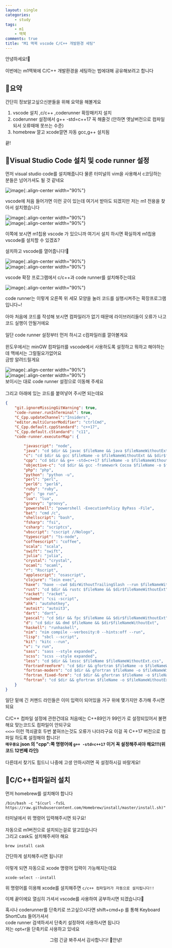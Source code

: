 ```yaml
---
layout: single
categories:
    - study
tags:
    - m1
    - 맥북
comments: true
title: "M1 맥북 vscode C/C++ 개발환경 세팅"
---
```


안녕하세요!👋<br>  
이번에는 m1맥북에 C/C++ 개발환경을 세팅하는 법에대해 공유해보려고 합니다<br>  

## 🙏요약
간단히 정보알고싶으신분들을 위해 요약을 해볼게요
1. vscode 설치 ,c/c++ ,coderunner 확장패키지 설치
2. coderunner 설정에서 g++ -std=c++17 꼭 해줄것 (안하면 옛날버전으로 컴파일되서 오류때매 못쓰는 수준)
3. homebrew 깔고 xcode깔면 자동 gcc,g++ 설치됨

끝!


## 📔Visual Studio Code 설치 및 code runner 설정
먼저 visual studio code를 설치해줍니다 물론 터미널의 vim을 사용해서 c코딩하는 분들은 넘어가셔도 될 것 같네요<br>  

![image](/assets/images/0628_1/vscode1.png){:.align-center width="90%"}  <br>

vscode에 처음 들어가면 이런 곳이 있는데 여기서 받아도 되겠지만 저는 m1 전용을 찾아서 설치했습니다<br>  

![image](/assets/images/0628_1/vscode2.png){:.align-center width="90%"}  <br>
![image](/assets/images/0628_1/vscode3.png){:.align-center width="90%"}  <br>

이쪽에 보시면 m1칩용 vscode 가 있으니까 여기서 설치 하시면 확실하게 m1칩용 vscode를 설치할 수 있겠죠? <br>  

설치하고 vscode를 열어줍니다!📖<br>  

![image](/assets/images/0628_1/vscode4.png){:.align-center width="90%"}  <br>
![image](/assets/images/0628_1/vscode5.png){:.align-center width="90%"}  <br>

vscode 확장 프로그램에서 c/c++과 code runner를 설치해주는데요<br>  

![image](/assets/images/0628_1/vscode6.png){:.align-center width="90%"}  <br>

code runner는 이렇게 오른쪽 위 세모 모양을 눌러 코드를 실행시켜주는 확장프로그램 입니다~!<br>  
아마 처음에 코드를 작성해 보시면 컴파일러가 없기 때문에 라이브러리들이 오류가 나고 코드 실행이 안될거에요<br>  
일단 code runner 설정부터 먼저 하시고 c컴파일러를 깔아볼게요<br>  
윈도우에서는 minGW 컴파일러를 vscode에서 사용하도록 설정하고 뭐하고 해야하는데 맥에서는 그럴필요가없어요<br>
금방 알려드릴게요<br>  


![image](/assets/images/0628_1/vscode7.png){:.align-center width="90%"}  <br>
![image](/assets/images/0628_1/vscode8.png){:.align-center width="90%"}  <br>
보이시는 대로 code runner 설정으로 이동해 주세요 <br>  
그리고 아래에 있는 코드를 붙여넣어 주시면 되는데요<br>
  
```json
{
    "git.ignoreMissingGitWarning": true,
    "code-runner.runInTerminal": true,      
    "C_Cpp.updateChannel":"Insiders",
    "editor.multiCursorModifier": "ctrlCmd",
    "C_Cpp.default.cppStandard": "c++17",
    "C_Cpp.default.cStandard": "c11",
    "code-runner.executorMap": {
        
        "javascript": "node",
        "java": "cd $dir && javac $fileName && java $fileNameWithoutExt",
        "c": "cd $dir && gcc $fileName -o $fileNameWithoutExt && $dir$fileNameWithoutExt",
        "cpp": "cd $dir && g++ -std=c++17 $fileName -o $fileNameWithoutExt && $dir$fileNameWithoutExt",
        "objective-c": "cd $dir && gcc -framework Cocoa $fileName -o $fileNameWithoutExt && $dir$fileNameWithoutExt",
        "php": "php",
        "python": "python -u",
        "perl": "perl",
        "perl6": "perl6",
        "ruby": "ruby",
        "go": "go run",
        "lua": "lua",
        "groovy": "groovy",
        "powershell": "powershell -ExecutionPolicy ByPass -File",
        "bat": "cmd /c",
        "shellscript": "bash",
        "fsharp": "fsi",
        "csharp": "scriptcs",
        "vbscript": "cscript //Nologo",
        "typescript": "ts-node",
        "coffeescript": "coffee",
        "scala": "scala",
        "swift": "swift",
        "julia": "julia",
        "crystal": "crystal",
        "ocaml": "ocaml",
        "r": "Rscript",
        "applescript": "osascript",
        "clojure": "lein exec",
        "haxe": "haxe --cwd $dirWithoutTrailingSlash --run $fileNameWithoutExt",
        "rust": "cd $dir && rustc $fileName && $dir$fileNameWithoutExt",
        "racket": "racket",
        "scheme": "csi -script",
        "ahk": "autohotkey",
        "autoit": "autoit3",
        "dart": "dart",
        "pascal": "cd $dir && fpc $fileName && $dir$fileNameWithoutExt",
        "d": "cd $dir && dmd $fileName && $dir$fileNameWithoutExt",
        "haskell": "runhaskell",
        "nim": "nim compile --verbosity:0 --hints:off --run",
        "lisp": "sbcl --script",
        "kit": "kitc --run",
        "v": "v run",
        "sass": "sass --style expanded",
        "scss": "scss --style expanded",
        "less": "cd $dir && lessc $fileName $fileNameWithoutExt.css",
        "FortranFreeForm": "cd $dir && gfortran $fileName -o $fileNameWithoutExt && $dir$fileNameWithoutExt",
        "fortran-modern": "cd $dir && gfortran $fileName -o $fileNameWithoutExt && $dir$fileNameWithoutExt",
        "fortran_fixed-form": "cd $dir && gfortran $fileName -o $fileNameWithoutExt && $dir$fileNameWithoutExt",
        "fortran": "cd $dir && gfortran $fileName -o $fileNameWithoutExt && $dir$fileNameWithoutExt"
    }
}
```
  
일단 밑에 긴 커멘드 라인들은 이미 입력이 되어있을 거구 위에 몇가지만 추가해 주시면 되요<br>  
C/C++ 컴파일 설정에 관한건데요 처음에는 C++89인가 99인가 로 설정되있어서 불편해요 맞는코드도 컴파일이 안되구요<br>
`<<>>` 이런 꺽쇠괄호 두번 붙혀쓰는것도 오류가 나더라구요 이걸 꼭 C++17 버전으로 컴파일 하도록 설정해야 합니다!<br> 
**`매우중요` json 의 "cpp":쪽 명령어에 `g++ -std=c++17` 이거 꼭 설정해주셔야 해요!!!(위 코드 12번째 라인)** <br>  
다른데서 찾기도 힘드니 나중에 고생 안하시려면 꼭 설정하시길 바랄게요!<br>


## 👀C/C++컴파일러 설치

먼저 homebrew를 설치해야 합니다<br>  
```
/bin/bash -c "$(curl -fsSL https://raw.githubusercontent.com/Homebrew/install/master/install.sh)"
```

터미널에서 위 명령어 입력해주시면 되구요!<br>  
자동으로 m1버전으로 설치되는걸로 알고있습니다<br>
그리고 cask도 설치해주셔야 해요

```
brew install cask
```

간단하게 설치해주시면 됩니다!<br>  
이렇게 되면 자동으로 xcode 명령어 입력이 가능해지는데요<br>  

```
xcode-select --install
```

위 명령어를 이용해 xcode를 설치해주면 `c/c++ 컴파일러가 자동으로 설치됩니다!!`<br>

이제 끝이에요 열심히 가셔서 vscode를 사용하여 공부하시면 되겠습니다🙌<br>  


혹시나 coderunner를 단축키로 쓰고싶으시다면 shift+cmd+p 를 통해 Keyboard ShortCuts 들어가셔서<br>
code runner 검색하셔서 단축키 설정하여 사용하시면 됩니다<br>
저는 opt+r을 단축키로 사용하고 있네요<br>  

<center>그럼 긴글 봐주셔서 감사합니다! 👋안녕!</center>